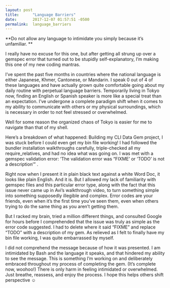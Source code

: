 ```yaml
---
layout: post
title:      "Language Barriers"
date:       2017-12-07 01:57:51 -0500
permalink:  language_barriers
---
```



**Do not allow any language to intimidate you simply because it’s unfamiliar.
**

I really have no excuse for this one, but after getting all strung up over a gemspec error that turned out to be stupidly self-explanatory, I’m making this one of my new coding mantras. 

I’ve spent the past five months in countries where the national language is either Japanese, Khmer, Cantonese, or Mandarin. I speak 0 out of 4 of these languages and have actually grown quite comfortable going about my daily routine with perpetual language barriers. Temporarily living in Tokyo now, finding an English or Spanish speaker is more like a special treat than an expectation. I’ve undergone a complete paradigm shift when it comes to my ability to communicate with others or my physical surroundings, which is necessary in order to not feel stressed or overwhelmed.  

Well for some reason the organized chaos of Tokyo is easier for me to navigate than that of my shell. 

Here’s a breakdown of what happened:
Building my CLI Data Gem project, I was stuck before I could even get my bin file working! I had followed the bundler installation walkthroughs carefully, triple-checked all my require_relatives, and had no idea what was going on. I was met with a gemspec validation error: ‘The validation error was “FIXME’ or ‘TODO’ is not a description’” . 

Right now when I present it in plain black text against a white Word Doc, it looks like plain English. And it is. But I allowed my lack of familiarity with gemspec files and this particular error type, along with the fact that this issue never came up in Avi’s walkthrough video, to turn something simple into something supposedly illegible and complex.  Error codes are your friends, even when it’s the first time you’ve seen them, even when others trying to do the same thing as you aren’t getting them.  

But I racked my brain, tried a million different things, and consulted Google for hours before I comprehended that the issue was truly as simple as the error code suggested. I had to delete where it said “FIXME” and replace “TODO” with a description of my gem. As relieved as I felt to finally have my bin file working, I was quite embarrassed by myself. 

I did not comprehend the message because of how it was presented. I am intimidated by Bash and the language it speaks, and that hindered my ability to see the message. This is something I’m working on and deliberately embraced throughout my process of completing the gem. (It’s complete now, woohoo!) There is only harm in feeling intimidated or overwhelmed. Just breathe, reassess, and enjoy the process. I hope this helps others shift perspective ☺


